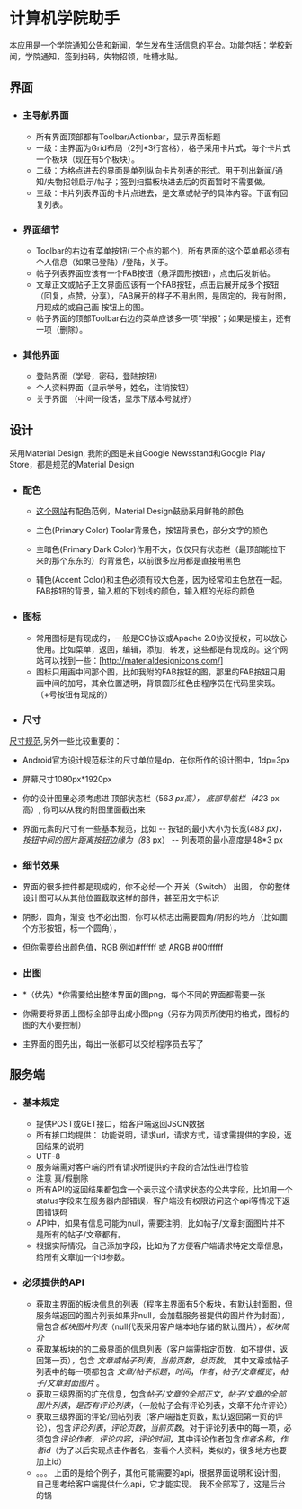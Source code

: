# 计算机学院助手

本应用是一个学院通知公告和新闻，学生发布生活信息的平台。功能包括：学校新闻，学院通知，签到扫码，失物招领，吐槽水贴。
  
## 界面
  
- ### 主导航界面
  
  - 所有界面顶部都有Toolbar/Actionbar，显示界面标题
  - 一级：主界面为Grid布局（2列*3行宫格），格子采用卡片式，每个卡片式一个板块（现在有5个板块）。
  - 二级：方格点进去的界面是单列纵向卡片列表的形式。用于列出新闻/通知/失物招领启示/帖子；签到扫描板块进去后的页面暂时不需要做。
  - 三级：卡片列表界面的卡片点进去，是文章或帖子的具体内容。下面有回复列表。
 
 
- ### 界面细节
  
  - Toolbar的右边有菜单按钮(三个点的那个)，所有界面的这个菜单都必须有 个人信息（如果已登陆）/登陆，关于。
  - 帖子列表界面应该有一个FAB按钮（悬浮圆形按钮），点击后发新帖。
  - 文章正文或帖子正文界面应该有一个FAB按钮，点击后展开成多个按钮（回复，点赞，分享），FAB展开的样子不用出图，是固定的，我有附图， 用现成的或自己画 按钮上的图。
  - 帖子界面的顶部Toolbar右边的菜单应该多一项“举报”；如果是楼主，还有一项（删除）。
  
- ### 其他界面
  
  - 登陆界面（学号，密码，登陆按钮）
  - 个人资料界面（显示学号，姓名，注销按钮）
  - 关于界面 （中间一段话，显示下版本号就好）
  

## 设计


   采用Material Design, 我附的图是来自Google Newsstand和Google Play Store，都是规范的Material Design
  
- ### 配色
  
   - [这个网站](http://www.google.com/design/spec/style/color.html)有配色范例，Material Design鼓励采用鲜艳的颜色
  
   - 主色(Primary Color)  Toolar背景色，按钮背景色，部分文字的颜色
   - 主暗色(Primary Dark Color)作用不大，仅仅只有状态栏（最顶部能拉下来的那个东东的）的背景色，以前很多应用都是直接用黑色
   - 辅色(Accent Color)和主色必须有较大色差，因为经常和主色放在一起。FAB按钮的背景，输入框的下划线的颜色，输入框的光标的颜色


- ### 图标
  
  - 常用图标是有现成的，一般是CC协议或Apache 2.0协议授权，可以放心使用。比如菜单，返回，编辑，添加，转发，这些都是有现成的。这个网站可以找到一些：[http://materialdesignicons.com/]
  - 图标只用画中间那个图，比如我附的FAB按钮的图，那里的FAB按钮只用画中间的加号，其余位置透明，背景圆形红色由程序员在代码里实现。（+号按钮有现成的）
  

-  ### 尺寸
  
  [尺寸规范](http://www.google.com/design/spec/layout/metrics-keylines.html#metrics-keylines-keylines-spacing),另外一些比较重要的：
  
  - Android官方设计规范标注的尺寸单位是dp，在你所作的设计图中，1dp=3px
  - 屏幕尺寸1080px*1920px
  - 你的设计图里必须考虑进 顶部状态栏（56*3 px高）， 底部导航栏（42*3 px高）, 你可以从我的附图里面截出来
  - 界面元素的尺寸有一些基本规范，比如 
    -- 按钮的最小大小为长宽(48*3 px)，按钮中间的图片距离按钮边缘为（8*3 px） 
    -- 列表项的最小高度是48*3 px
  

-  ### 细节效果
  
  - 界面的很多控件都是现成的，你不必给一个 开关（Switch） 出图， 你的整体设计图可以从其他位置截取这样的部件，甚至用文字标识
  - 阴影，圆角，渐变 也不必出图，你可以标志出需要圆角/阴影的地方（比如画个方形按钮，标一个圆角），
  - 但你需要给出颜色值，RGB 例如#ffffff 或 ARGB #00ffffff
  

-  ### 出图
  
  - *（优先）*你需要给出整体界面的图png，每个不同的界面都需要一张
  - 你需要将界面上图标全部导出成小图png（另存为网页所使用的格式，图标的图的大小要控制）
  - 主界面的图先出，每出一张都可以交给程序员去写了
   
  
## 服务端

- ### 基本规定
 
  - 提供POST或GET接口，给客户端返回JSON数据
  - 所有接口均提供： 功能说明，请求url，请求方式，请求需提供的字段，返回结果的说明
  - UTF-8
  - 服务端需对客户端的所有请求所提供的字段的合法性进行检验
  - 注意 真/假删除
  - 所有API的返回结果都包含一个表示这个请求状态的公共字段，比如用一个status字段来在服务器内部错误，客户端没有权限访问这个api等情况下返回错误码
  - API中，如果有信息可能为null，需要注明，比如帖子/文章封面图片并不是所有的帖子/文章都有。
  - 根据实际情况，自己添加字段，比如为了方便客户端请求特定文章信息，给所有文章加一个id参数。
 
- ### 必须提供的API
  - 获取主界面的板块信息的列表（程序主界面有5个板块，有默认封面图，但服务端返回的图片列表如果非null，会加载服务器提供的图片作为封面），需包含*板块图片列表*（null代表采用客户端本地存储的默认图片），*板块简介*
  - 获取某板块的的二级界面的信息列表（客户端需指定页数，如不提供，返回第一页），包含 *文章或帖子列表*，*当前页数*，*总页数*。 其中文章或帖子列表中的每一项都包含 *文章/帖子标题*，*时间*，*作者*，*帖子/文章概览*，*帖子/文章封面图片* 。
  - 获取三级界面的扩充信息，包含*帖子/文章的全部正文*，*帖子/文章的全部图片列表*，*是否有评论列表*，（一般帖子会有评论列表，文章不允许评论）
  - 获取三级界面的评论/回帖列表（客户端指定页数，默认返回第一页的评论），包含*评论列表*，*评论页数*，*当前页数*。对于评论列表中的每一项，必须包含*评论作者*，*评论内容*，*评论时间*，其中评论作者包含*作者名称*，*作者id*（为了以后实现点击作者名，查看个人资料，类似的，很多地方也要加上id）
  - 。。。 上面的是给个例子，其他可能需要的api，根据界面说明和设计图，自己思考给客户端提供什么api，它才能实现。 我不全部写了，这是后台的锅
  